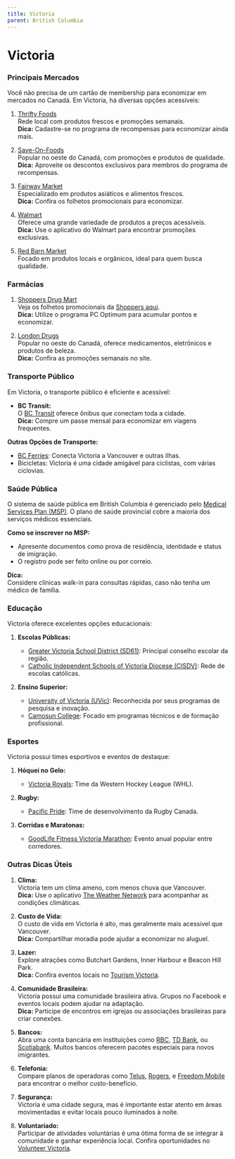 ```yaml
---
title: Victoria
parent: British Columbia
---
```


# Victoria

### Principais Mercados

Você não precisa de um cartão de membership para economizar em mercados no Canadá. Em Victoria, há diversas opções acessíveis:

1. [Thrifty Foods](https://www.thriftyfoods.com)  
    Rede local com produtos frescos e promoções semanais.  
    **Dica:** Cadastre-se no programa de recompensas para economizar ainda mais.

2. [Save-On-Foods](https://www.saveonfoods.com)  
    Popular no oeste do Canadá, com promoções e produtos de qualidade.  
    **Dica:** Aproveite os descontos exclusivos para membros do programa de recompensas.

3. [Fairway Market](https://www.fairwaymarkets.com)  
    Especializado em produtos asiáticos e alimentos frescos.  
    **Dica:** Confira os folhetos promocionais para economizar.

4. [Walmart](https://www.walmart.ca)  
    Oferece uma grande variedade de produtos a preços acessíveis.  
    **Dica:** Use o aplicativo do Walmart para encontrar promoções exclusivas.

5. [Red Barn Market](https://www.redbarnmarket.ca)  
    Focado em produtos locais e orgânicos, ideal para quem busca qualidade.

### Farmácias

1. [Shoppers Drug Mart](https://www1.shoppersdrugmart.ca/)  
    Veja os folhetos promocionais da [Shoppers aqui](https://flyers.smartcanucks.ca/shoppers-drug-mart-canada).  
    **Dica:** Utilize o programa PC Optimum para acumular pontos e economizar.

2. [London Drugs](https://www.londondrugs.com)  
    Popular no oeste do Canadá, oferece medicamentos, eletrônicos e produtos de beleza.  
    **Dica:** Confira as promoções semanais no site.

### Transporte Público

Em Victoria, o transporte público é eficiente e acessível:

- **BC Transit:**  
  O [BC Transit](https://www.bctransit.com/victoria/home) oferece ônibus que conectam toda a cidade.  
  **Dica:** Compre um passe mensal para economizar em viagens frequentes.

**Outras Opções de Transporte:**  
- [BC Ferries](https://www.bcferries.com): Conecta Victoria a Vancouver e outras ilhas.  
- Bicicletas: Victoria é uma cidade amigável para ciclistas, com várias ciclovias.

### Saúde Pública

O sistema de saúde pública em British Columbia é gerenciado pelo [Medical Services Plan (MSP)](https://www2.gov.bc.ca/gov/content/health/health-drug-coverage/msp). O plano de saúde provincial cobre a maioria dos serviços médicos essenciais.

**Como se inscrever no MSP:**  
- Apresente documentos como prova de residência, identidade e status de imigração.  
- O registro pode ser feito online ou por correio.

**Dica:**  
Considere clínicas walk-in para consultas rápidas, caso não tenha um médico de família.

### Educação

Victoria oferece excelentes opções educacionais:

1. **Escolas Públicas:**  
    - [Greater Victoria School District (SD61)](https://www.sd61.bc.ca): Principal conselho escolar da região.  
    - [Catholic Independent Schools of Victoria Diocese (CISDV)](https://www.cisdv.bc.ca): Rede de escolas católicas.

2. **Ensino Superior:**  
    - [University of Victoria (UVic)](https://www.uvic.ca): Reconhecida por seus programas de pesquisa e inovação.  
    - [Camosun College](https://camosun.ca): Focado em programas técnicos e de formação profissional.

### Esportes

Victoria possui times esportivos e eventos de destaque:

1. **Hóquei no Gelo:**  
    - [Victoria Royals](https://victoriaroyals.com): Time da Western Hockey League (WHL).

2. **Rugby:**  
    - [Pacific Pride](https://rugby.ca): Time de desenvolvimento da Rugby Canada.

3. **Corridas e Maratonas:**  
    - [GoodLife Fitness Victoria Marathon](https://www.runvictoriamarathon.com): Evento anual popular entre corredores.

### Outras Dicas Úteis

1. **Clima:**  
    Victoria tem um clima ameno, com menos chuva que Vancouver.  
    **Dica:** Use o aplicativo [The Weather Network](https://www.theweathernetwork.com) para acompanhar as condições climáticas.

2. **Custo de Vida:**  
    O custo de vida em Victoria é alto, mas geralmente mais acessível que Vancouver.  
    **Dica:** Compartilhar moradia pode ajudar a economizar no aluguel.

3. **Lazer:**  
    Explore atrações como Butchart Gardens, Inner Harbour e Beacon Hill Park.  
    **Dica:** Confira eventos locais no [Tourism Victoria](https://www.tourismvictoria.com).

4. **Comunidade Brasileira:**  
    Victoria possui uma comunidade brasileira ativa. Grupos no Facebook e eventos locais podem ajudar na adaptação.  
    **Dica:** Participe de encontros em igrejas ou associações brasileiras para criar conexões.

5. **Bancos:**  
    Abra uma conta bancária em instituições como [RBC](https://www.rbc.com), [TD Bank](https://www.td.com), ou [Scotiabank](https://www.scotiabank.com). Muitos bancos oferecem pacotes especiais para novos imigrantes.

6. **Telefonia:**  
    Compare planos de operadoras como [Telus](https://www.telus.com), [Rogers](https://www.rogers.com), e [Freedom Mobile](https://www.freedommobile.ca) para encontrar o melhor custo-benefício.

7. **Segurança:**  
    Victoria é uma cidade segura, mas é importante estar atento em áreas movimentadas e evitar locais pouco iluminados à noite.

8. **Voluntariado:**  
    Participar de atividades voluntárias é uma ótima forma de se integrar à comunidade e ganhar experiência local. Confira oportunidades no [Volunteer Victoria](https://volunteervictoria.bc.ca).
